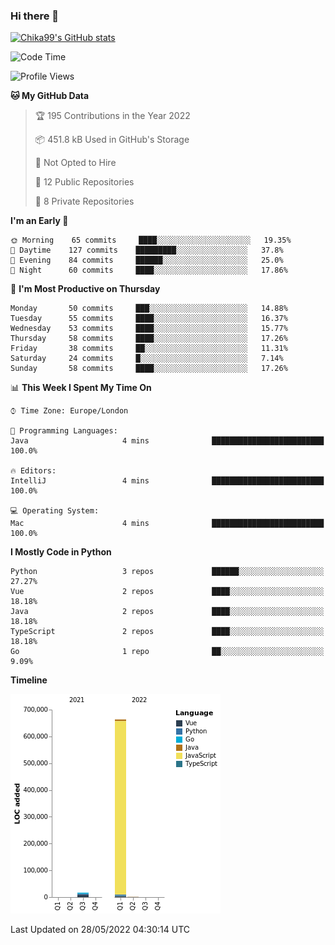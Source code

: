 ### Hi there 👋
[![Chika99's GitHub stats](https://github-readme-stats.vercel.app/api?username=Chika99&count_private=true&show_icons=true)](https://github.com/anuraghazra/github-readme-stats)

<!--START_SECTION:waka-->
![Code Time](http://img.shields.io/badge/Code%20Time-0%20secs-blue)

![Profile Views](http://img.shields.io/badge/Profile%20Views-0-blue)

**🐱 My GitHub Data** 

> 🏆 195 Contributions in the Year 2022
 > 
> 📦 451.8 kB Used in GitHub's Storage 
 > 
> 🚫 Not Opted to Hire
 > 
> 📜 12 Public Repositories 
 > 
> 🔑 8 Private Repositories  
 > 
**I'm an Early 🐤** 

```text
🌞 Morning    65 commits     ████░░░░░░░░░░░░░░░░░░░░░   19.35% 
🌆 Daytime    127 commits    █████████░░░░░░░░░░░░░░░░   37.8% 
🌃 Evening    84 commits     ██████░░░░░░░░░░░░░░░░░░░   25.0% 
🌙 Night      60 commits     ████░░░░░░░░░░░░░░░░░░░░░   17.86%

```
📅 **I'm Most Productive on Thursday** 

```text
Monday       50 commits     ███░░░░░░░░░░░░░░░░░░░░░░   14.88% 
Tuesday      55 commits     ████░░░░░░░░░░░░░░░░░░░░░   16.37% 
Wednesday    53 commits     ████░░░░░░░░░░░░░░░░░░░░░   15.77% 
Thursday     58 commits     ████░░░░░░░░░░░░░░░░░░░░░   17.26% 
Friday       38 commits     ██░░░░░░░░░░░░░░░░░░░░░░░   11.31% 
Saturday     24 commits     █░░░░░░░░░░░░░░░░░░░░░░░░   7.14% 
Sunday       58 commits     ████░░░░░░░░░░░░░░░░░░░░░   17.26%

```


📊 **This Week I Spent My Time On** 

```text
⌚︎ Time Zone: Europe/London

💬 Programming Languages: 
Java                     4 mins              █████████████████████████   100.0%

🔥 Editors: 
IntelliJ                 4 mins              █████████████████████████   100.0%

💻 Operating System: 
Mac                      4 mins              █████████████████████████   100.0%

```

**I Mostly Code in Python** 

```text
Python                   3 repos             ██████░░░░░░░░░░░░░░░░░░░   27.27% 
Vue                      2 repos             ████░░░░░░░░░░░░░░░░░░░░░   18.18% 
Java                     2 repos             ████░░░░░░░░░░░░░░░░░░░░░   18.18% 
TypeScript               2 repos             ████░░░░░░░░░░░░░░░░░░░░░   18.18% 
Go                       1 repo              ██░░░░░░░░░░░░░░░░░░░░░░░   9.09%

```


**Timeline**

![Chart not found](https://raw.githubusercontent.com/Chika99/Chika99/main/charts/bar_graph.png) 


 Last Updated on 28/05/2022 04:30:14 UTC
<!--END_SECTION:waka-->

<!--
**Chika99/Chika99** is a ✨ _special_ ✨ repository because its `README.md` (this file) appears on your GitHub profile.

Here are some ideas to get you started:

- 🔭 I’m currently working on ...
- 🌱 I’m currently learning ...
- 👯 I’m looking to collaborate on ...
- 🤔 I’m looking for help with ...
- 💬 Ask me about ...
- 📫 How to reach me: ...
- 😄 Pronouns: ...
- ⚡ Fun fact: ...
-->
